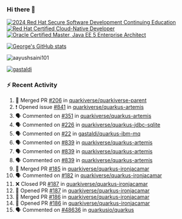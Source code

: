 ### Hi there 👋

<!--START_SECTION:badges-->
[![2024 Red Hat Secure Software Development Continuing Education](https://images.credly.com/size/110x110/images/36a76b78-c5bf-45cf-ac2c-48c3825260c7/blob)](http://www.credly.com/badges/c86e9a17-d2c3-4554-b890-7d0521710eb6 "2024 Red Hat Secure Software Development Continuing Education")
[![Red Hat Certified Cloud-Native Developer](https://images.credly.com/size/110x110/images/12ef4e4e-3d8d-4caf-9ab1-858c5bcb9619/image.png)](http://www.credly.com/badges/b6402e31-0894-48e6-b488-e2e551dcc809 "Red Hat Certified Cloud-Native Developer")
[![Oracle Certified Master, Java EE 5 Enterprise Architect](https://images.credly.com/size/110x110/images/1fa3549c-674c-4779-b3d6-d7d64eac2c23/Oracle-Certification-badge_OC-Master.png)](http://www.credly.com/badges/2565574e-b81d-410e-ab7d-24666ddcbe00 "Oracle Certified Master, Java EE 5 Enterprise Architect")
<!--END_SECTION:badges-->

[![George's GitHub stats](https://github-readme-stats.vercel.app/api?username=gastaldi&show=reviews,prs_merged&hide=contribs,prs&theme=transparent&show_icons=true)](https://github.com/anuraghazra/github-readme-stats)

<p align="left"> <img src="https://komarev.com/ghpvc/?username=gastaldi&label=Profile%20views&color=0e75b6&style=for-the-badge" alt="aayushsaini101" /> </p>

<p align="left"> <a href="https://github.com/ryo-ma/github-profile-trophy"><img src="https://github-profile-trophy.vercel.app/?username=gastaldi" alt="gastaldi" /></a> </p>

### :zap: Recent Activity

<!--START_SECTION:activity-->
1. 🎉 Merged PR [#206](https://github.com/quarkiverse/quarkiverse-parent/pull/206) in [quarkiverse/quarkiverse-parent](https://github.com/quarkiverse/quarkiverse-parent)
2. ❗ Opened issue [#841](https://github.com/quarkiverse/quarkus-artemis/issues/841) in [quarkiverse/quarkus-artemis](https://github.com/quarkiverse/quarkus-artemis)
3. 🗣 Commented on [#351](https://github.com/quarkiverse/quarkus-artemis/issues/351#issuecomment-3025824257) in [quarkiverse/quarkus-artemis](https://github.com/quarkiverse/quarkus-artemis)
4. 🗣 Commented on [#226](https://github.com/quarkiverse/quarkus-jdbc-sqlite/issues/226#issuecomment-3025443207) in [quarkiverse/quarkus-jdbc-sqlite](https://github.com/quarkiverse/quarkus-jdbc-sqlite)
5. 🗣 Commented on [#22](https://github.com/gastaldi/quarkus-ibm-mq/issues/22#issuecomment-3025097486) in [gastaldi/quarkus-ibm-mq](https://github.com/gastaldi/quarkus-ibm-mq)
6. 🗣 Commented on [#839](https://github.com/quarkiverse/quarkus-artemis/issues/839#issuecomment-3024902985) in [quarkiverse/quarkus-artemis](https://github.com/quarkiverse/quarkus-artemis)
7. 🗣 Commented on [#839](https://github.com/quarkiverse/quarkus-artemis/issues/839#issuecomment-3024794387) in [quarkiverse/quarkus-artemis](https://github.com/quarkiverse/quarkus-artemis)
8. 🗣 Commented on [#839](https://github.com/quarkiverse/quarkus-artemis/issues/839#issuecomment-3024379523) in [quarkiverse/quarkus-artemis](https://github.com/quarkiverse/quarkus-artemis)
9. 🎉 Merged PR [#185](https://github.com/quarkiverse/quarkus-ironjacamar/pull/185) in [quarkiverse/quarkus-ironjacamar](https://github.com/quarkiverse/quarkus-ironjacamar)
10. 🗣 Commented on [#182](https://github.com/quarkiverse/quarkus-ironjacamar/issues/182#issuecomment-3024036442) in [quarkiverse/quarkus-ironjacamar](https://github.com/quarkiverse/quarkus-ironjacamar)
11. ❌ Closed PR [#187](https://github.com/quarkiverse/quarkus-ironjacamar/pull/187) in [quarkiverse/quarkus-ironjacamar](https://github.com/quarkiverse/quarkus-ironjacamar)
12. 💪 Opened PR [#187](https://github.com/quarkiverse/quarkus-ironjacamar/pull/187) in [quarkiverse/quarkus-ironjacamar](https://github.com/quarkiverse/quarkus-ironjacamar)
13. 🎉 Merged PR [#186](https://github.com/quarkiverse/quarkus-ironjacamar/pull/186) in [quarkiverse/quarkus-ironjacamar](https://github.com/quarkiverse/quarkus-ironjacamar)
14. 💪 Opened PR [#186](https://github.com/quarkiverse/quarkus-ironjacamar/pull/186) in [quarkiverse/quarkus-ironjacamar](https://github.com/quarkiverse/quarkus-ironjacamar)
15. 🗣 Commented on [#48636](https://github.com/quarkusio/quarkus/issues/48636#issuecomment-3020296308) in [quarkusio/quarkus](https://github.com/quarkusio/quarkus)
<!--END_SECTION:activity-->
